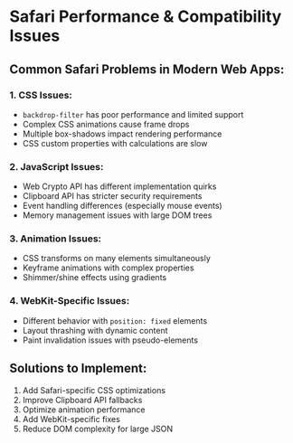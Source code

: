 # Safari Performance & Compatibility Issues

## Common Safari Problems in Modern Web Apps:

### 1. CSS Issues:
- `backdrop-filter` has poor performance and limited support
- Complex CSS animations cause frame drops
- Multiple box-shadows impact rendering performance
- CSS custom properties with calculations are slow

### 2. JavaScript Issues:
- Web Crypto API has different implementation quirks
- Clipboard API has stricter security requirements
- Event handling differences (especially mouse events)
- Memory management issues with large DOM trees

### 3. Animation Issues:
- CSS transforms on many elements simultaneously
- Keyframe animations with complex properties
- Shimmer/shine effects using gradients

### 4. WebKit-Specific Issues:
- Different behavior with `position: fixed` elements
- Layout thrashing with dynamic content
- Paint invalidation issues with pseudo-elements

## Solutions to Implement:
1. Add Safari-specific CSS optimizations
2. Improve Clipboard API fallbacks
3. Optimize animation performance
4. Add WebKit-specific fixes
5. Reduce DOM complexity for large JSON
